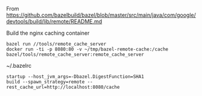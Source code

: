 From https://github.com/bazelbuild/bazel/blob/master/src/main/java/com/google/devtools/build/lib/remote/README.md

Build the nginx caching container

    bazel run //tools/remote_cache_server
    docker run -ti -p 8080:80 -v ~/tmp/bazel-remote-cache:/cache bazel/tools/remote_cache_server:remote_cache_server

~/.bazelrc

    startup --host_jvm_args=-Dbazel.DigestFunction=SHA1
    build --spawn_strategy=remote --rest_cache_url=http://localhost:8080/cache
